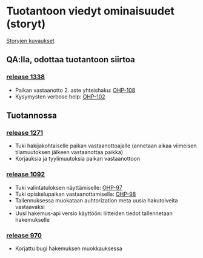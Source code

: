 # Tuotantoon viedyt ominaisuudet (storyt)

[Storyjen kuvaukset](https://confluence.oph.ware.fi/confluence/pages/viewpage.action?pageId=19955772)

## QA:lla, odottaa tuotantoon siirtoa

### [release 1338](https://bamboo.oph.ware.fi/deploy/viewDeploymentVersion.action?versionId=104693941)

- Paikan vastaanotto 2. aste yhteishaku: [OHP-108](https://jira.oph.ware.fi/jira/browse/OHP-108)
- Kysymysten verbose help: [OHP-102](https://jira.oph.ware.fi/jira/browse/OHP-102)

## Tuotannossa

### [release 1271](https://bamboo.oph.ware.fi/deploy/viewDeploymentVersion.action?versionId=99483667)

- Tuki hakijakohtaiselle paikan vastaanottoajalle (annetaan aikaa viimeisen tilamuutoksen jälkeen vastaanottaa paikka)
- Korjauksia ja tyylimuutoksia paikan vastaanottoon

### [release 1092](https://bamboo.oph.ware.fi/deploy/viewDeploymentVersion.action?versionId=93913126)

- Tuki valintatuloksen näyttämiselle: [OHP-97](https://jira.oph.ware.fi/jira/browse/OHP-97)
- Tuki opiskelupaikan vastaanottamisella: [OHP-98](https://jira.oph.ware.fi/jira/browse/OHP-98)
- Tallennuksessa muokataan auhtorization meta uusia hakutoiveita vastaavaksi
- Uusi hakemus-api versio käyttöön: liitteiden tiedot tallennetaan hakemukselle

### [release 970](https://bamboo.oph.ware.fi/deploy/viewDeploymentVersion.action?versionId=89980956)

- Korjattu bugi hakemuksen muokkauksessa

